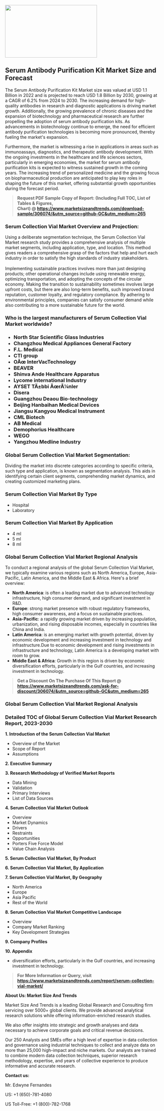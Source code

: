 <p><img class="alignnone size-medium wp-image-20088" src="https://ffe5etoiles.com/wp-content/uploads/2024/12/MST1-300x171.png" alt="" width="300" height="171" /></p><h2>Serum Antibody Purification Kit Market Size and Forecast</h2><p>The Serum Antibody Purification Kit Market size was valued at USD 1.1 Billion in 2022 and is projected to reach USD 1.8 Billion by 2030, growing at a CAGR of 6.2% from 2024 to 2030. The increasing demand for high-quality antibodies in research and diagnostic applications is driving market growth. Additionally, the growing prevalence of chronic diseases and the expansion of biotechnology and pharmaceutical research are further propelling the adoption of serum antibody purification kits. As advancements in biotechnology continue to emerge, the need for efficient antibody purification technologies is becoming more pronounced, thereby fueling the market's expansion.</p><p>Furthermore, the market is witnessing a rise in applications in areas such as immunoassays, diagnostics, and therapeutic antibody development. With the ongoing investments in the healthcare and life sciences sectors, particularly in emerging economies, the market for serum antibody purification kits is expected to witness sustained growth in the coming years. The increasing trend of personalized medicine and the growing focus on biopharmaceutical production are anticipated to play key roles in shaping the future of this market, offering substantial growth opportunities during the forecast period.</p></p><blockquote id="" class=""><strong>Request PDF Sample Copy of Report: (Including Full TOC, List of Tables &amp; Figures, Chart)&nbsp;@&nbsp;<strong><a href="https://www.marketsizeandtrends.com/download-sample/306074/&utm_source=github-GC&utm_medium=265" target="_blank">https://www.marketsizeandtrends.com/download-sample/306074/&utm_source=github-GC&utm_medium=265</a></strong></strong></blockquote><h3 id="" class="">Serum Collection Vial Market&nbsp;Overview and Projection:</h3><p id="" class="">Using a deliberate segmentation technique, the Serum Collection Vial Market research study provides a comprehensive analysis of multiple market segments, including application, type, and location. This method gives readers a comprehensive grasp of the factors that help and hurt each industry in order to satisfy the high standards of industry stakeholders. <br /> <br />Implementing sustainable practices involves more than just designing products; other operational changes include using renewable energy, optimizing transportation, and adopting the concepts of the circular economy. Making the transition to sustainability sometimes involves large upfront costs, but there are also long-term benefits, such improved brand reputation, customer loyalty, and regulatory compliance. By adhering to environmental principles, companies can satisfy consumer demand while also contributing to a more sustainable future for the world.</p><h3 id="" class="">Who is the largest manufacturers of&nbsp;Serum Collection Vial Market worldwide?</h3><h3 class=""><p><ul><li>North Star Scientific Glass Industries </li><li> Changzhou Medical Appliances General Factory </li><li> F.L. Medical </li><li> CTI group </li><li> OÃœ InterVacTechnology </li><li> BEAVER </li><li> Shinva Ande Healthcare Apparatus </li><li> Lycome international Industry </li><li> AYSET TÄ±bbi ÃœrÃ¼nler </li><li> Disera </li><li> Guangzhou Deaou Bio-technology </li><li> Beijing Hanbaihan Medical Devices </li><li> Jiangsu Kangyou Medical Instrument </li><li> CML Biotech </li><li> AB Medical </li><li> Demophorius Healthcare </li><li> WEGO </li><li> Yangzhou Medline Industry</li></ul></p></h3><h3 id="" class="">Global&nbsp;Serum Collection Vial Market Segmentation:</h3><p id="" class="">Dividing the market into discrete categories according to specific criteria, such type and application, is known as segmentation analysis. This aids in identifying certain client segments, comprehending market dynamics, and creating customized marketing plans.</p><h3 id="" class="">Serum Collection Vial Market&nbsp;By Type</h3><p><p><ul><li>Hospital</li><li> Laboratory</p></li></ul></p></p><h3 id="" class="">Serum Collection Vial Market&nbsp;By Application</h3><p class=""><p><ul><li>4 ml</li><li> 5 ml</li><li> 8 ml</li></ul></p></p><h3 id="" class="">Global Serum Collection Vial Market Regional Analysis</h3><p id="" class="">To conduct a regional analysis of the global Serum Collection Vial Market, we typically examine various regions such as North America, Europe, Asia-Pacific, Latin America, and the Middle East &amp; Africa. Here's a brief overview:</p><ul><li><strong>North America</strong>: is often a leading market due to advanced technology infrastructure, high consumer demand, and significant investment in R&amp;D.</li><li><strong>Europe</strong>: strong market presence with robust regulatory frameworks, high consumer awareness, and a focus on sustainable practices.</li><li><strong>Asia-Pacific</strong>: a rapidly growing market driven by increasing population, urbanization, and rising disposable incomes, especially in countries like China and India.</li><li><strong>Latin America</strong>: is an emerging market with growth potential, driven by economic development and increasing investment in technology and infrastructure.Due to economic development and rising investments in infrastructure and technology, Latin America is a developing market with room to grow.</li><li><strong>Middle East &amp; Africa</strong>: Growth in this region is driven by economic diversification efforts, particularly in the Gulf countries, and increasing investment in technology.</li></ul><blockquote id="" class=""><strong>Get a Discount On The Purchase Of This Report @ <strong><a href="https://www.marketsizeandtrends.com/ask-for-discount/306074/&utm_source=github-GC&utm_medium=265" target="_blank">https://www.marketsizeandtrends.com/ask-for-discount/306074/&utm_source=github-GC&utm_medium=265</a></strong></strong></blockquote><h3 id="" class="">Global Serum Collection Vial Market Regional Analysis</h3><h3 id="" class="">Detailed TOC of Global Serum Collection Vial Market Research Report, 2023-2030</h3><p id="" class=""><strong>1. Introduction of the Serum Collection Vial Market</strong></p><ul><li>Overview of the Market</li><li>Scope of Report</li><li>Assumptions</li></ul><p id="" class=""><strong>2. Executive Summary</strong></p><p id="" class=""><strong>3. Research Methodology of Verified Market Reports</strong></p><ul><li>Data Mining</li><li>Validation</li><li>Primary Interviews</li><li>List of Data Sources</li></ul><p id="" class=""><strong>4. Serum Collection Vial Market Outlook</strong></p><ul><li>Overview</li><li>Market Dynamics</li><li>Drivers</li><li>Restraints</li><li>Opportunities</li><li>Porters Five Force Model</li><li>Value Chain Analysis</li></ul><p id="" class=""><strong>5. Serum Collection Vial Market, By Product</strong></p><p id="" class=""><strong>6. Serum Collection Vial Market, By Application</strong></p><p id="" class=""><strong>7. Serum Collection Vial Market, By Geography</strong></p><ul><li>North America</li><li>Europe</li><li>Asia Pacific</li><li>Rest of the World</li></ul><p id="" class=""><strong>8. Serum Collection Vial Market Competitive Landscape</strong></p><ul><li>Overview</li><li>Company Market Ranking</li><li>Key Development Strategies</li></ul><p id="" class=""><strong>9. Company Profiles</strong></p><p id="" class=""><strong>10. Appendix</strong></p><ul><li>diversification efforts, particularly in the Gulf countries, and increasing investment in technology.</li></ul><blockquote id="" class=""><strong>For More Information or Query, visit <strong><strong><a href="https://www.marketsizeandtrends.com/report/serum-collection-vial-market/" target="_blank">https://www.marketsizeandtrends.com/report/serum-collection-vial-market/</a></strong></strong></strong></blockquote><p id="" class=""><strong>About Us: Market Size And Trends</strong></p><p id="" class="">Market Size And Trends is a leading Global Research and Consulting firm servicing over 5000+ global clients. We provide advanced analytical research solutions while offering information-enriched research studies.</p><p id="" class="">We also offer insights into strategic and growth analyses and data necessary to achieve corporate goals and critical revenue decisions.</p><p id="" class="">Our 250 Analysts and SMEs offer a high level of expertise in data collection and governance using industrial techniques to collect and analyze data on more than 25,000 high-impact and niche markets. Our analysts are trained to combine modern data collection techniques, superior research methodology, expertise, and years of collective experience to produce informative and accurate research.</p><p id="" class=""><strong>Contact us:</strong></p><p id="" class="">Mr. Edwyne Fernandes</p><p id="" class="">US: +1 (650)-781-4080</p><p id="" class="">US Toll-Free: +1 (800)-782-1768</p>
